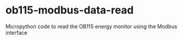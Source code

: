 # ob115-modbus-data-read
Micropython code to read the OB115 energy monitor using the Modbus interface

